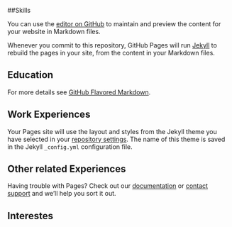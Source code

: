 ##Skills

You can use the [editor on GitHub](https://github.com/shenshen133/new/edit/master/README.md) to maintain and preview the content for your website in Markdown files.

Whenever you commit to this repository, GitHub Pages will run [Jekyll](https://jekyllrb.com/) to rebuild the pages in your site, from the content in your Markdown files.

## Education



For more details see [GitHub Flavored Markdown](https://guides.github.com/features/mastering-markdown/).

## Work Experiences

Your Pages site will use the layout and styles from the Jekyll theme you have selected in your [repository settings](https://github.com/shenshen133/new/settings). The name of this theme is saved in the Jekyll `_config.yml` configuration file.

## Other related Experiences

Having trouble with Pages? Check out our [documentation](https://help.github.com/categories/github-pages-basics/) or [contact support](https://github.com/contact) and we’ll help you sort it out.
## Interestes

